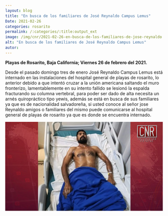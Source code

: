 ```yaml
---
layout: blog
title: "En busca de los familiares de José Reynaldo Campus Lemus"
Date: 2021-02-26
categories: rosarito
permalink: /:categories/:title:output_ext
image: /img/cnr/2021-02-26-en-busca-de-los-familiares-de-jose-reynaldo.jpg
alt: "En busca de los familiares de José Reynaldo Campus Lemus"
autor:
---
```


**Playas de Rosarito, Baja California; Viernes 26 de febrero del 2021.** 

Desde el pasado domingo tres de enero José Reynaldo Campus Lemus está internado en las instalaciones del hospital general de playas de rosarito, lo anterior debido a que intentó cruzar a la unión americana saltando el muro fronterizo, lamentablemente en su intento fallido se lesionó la espalda fracturando su columna vertebral, para poder ser dado de alta necesita un arnés quiropráctico tipo yewis, además se está en busca de sus familiares ya que es de nacionalidad salvadoreña, si usted conoce al señor jose Reynaldo amigos o familiares del mismo puede comunicarse al hospital general de playas de rosarito ya que es donde se encuentra internado.

<div id="carouselExampleSlidesOnly" class="carousel slide" data-ride="carousel">
  <div class="carousel-inner">
    <div class="carousel-item active">
       <img class="d-block w-100" src="/img/cnr/2021-02-26-en-busca-de-los-familiares-de-jose-reynaldo.jpg" loading="lazy"  alt="En busca de los familiares de José Reynaldo Campus Lemus">
    </div>
  </div>
</div>